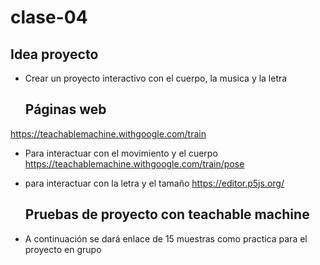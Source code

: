 # clase-04
## Idea proyecto
* Crear un proyecto interactivo con el cuerpo, la musica y la letra
  ## Páginas web
<https://teachablemachine.withgoogle.com/train>
* Para interactuar con el movimiento y el cuerpo <https://teachablemachine.withgoogle.com/train/pose>
* para interactuar con la letra y el tamaño <https://editor.p5js.org/>

  ## Pruebas de proyecto con teachable machine
* A continuación se dará enlace de 15 muestras como practica para el proyecto en grupo


